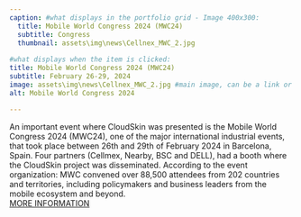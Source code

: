 ```yaml
---
caption: #what displays in the portfolio grid - Image 400x300:
  title: Mobile World Congress 2024 (MWC24)
  subtitle: Congress
  thumbnail: assets\img\news\Cellnex_MWC_2.jpg
  
#what displays when the item is clicked:
title: Mobile World Congress 2024 (MWC24)
subtitle: February 26-29, 2024
image: assets\img\news\Cellnex_MWC_2.jpg #main image, can be a link or a file in assets/img/portfolio
alt: Mobile World Congress 2024

---
```

An important event where CloudSkin was presented is the Mobile World Congress 2024 (MWC24), one of the major international industrial events, that took place between 26th and 29th of February 2024 in Barcelona, Spain. Four partners (Cellmex, Nearby, BSC and DELL), had a booth where the CloudSkin project was disseminated. According to the event organization: MWC convened over 88,500 attendees from 202 countries and territories, including policymakers and business leaders from the mobile ecosystem and beyond. <br/>
<a href="https://www.mwcbarcelona.com/" target="_blank">MORE INFORMATION</a>

